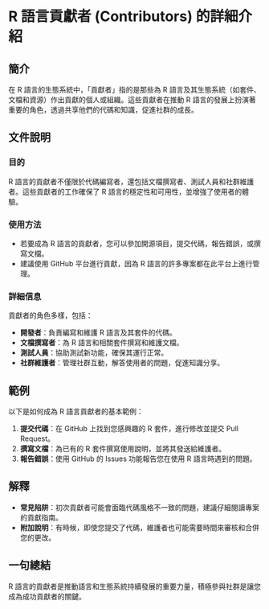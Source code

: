 <!--
Meta Description: # R 語言貢獻者 (Contributors) 的詳細介紹 ## 簡介 在 R 語言的生態系統中，「貢獻者」指的是那些為 R 語言及其生態系統（如套件、文檔和資源）作出貢獻的個人或組織。這些貢獻者在推動 R 語言的發展上扮演著重要的角色，透過共享他們的代碼和知識，促進社群的成長。 ## 文件說明 ...
Meta Keywords: github, 提交代碼, 報告錯誤, 語言貢獻者, contributors
-->

# R 語言貢獻者 (Contributors) 的詳細介紹

## 簡介
在 R 語言的生態系統中，「貢獻者」指的是那些為 R 語言及其生態系統（如套件、文檔和資源）作出貢獻的個人或組織。這些貢獻者在推動 R 語言的發展上扮演著重要的角色，透過共享他們的代碼和知識，促進社群的成長。

## 文件說明
### 目的
R 語言的貢獻者不僅限於代碼編寫者，還包括文檔撰寫者、測試人員和社群維護者。這些貢獻者的工作確保了 R 語言的穩定性和可用性，並增強了使用者的體驗。

### 使用方法
- 若要成為 R 語言的貢獻者，您可以參加開源項目，提交代碼，報告錯誤，或撰寫文檔。
- 建議使用 GitHub 平台進行貢獻，因為 R 語言的許多專案都在此平台上進行管理。

### 詳細信息
貢獻者的角色多樣，包括：
- **開發者**：負責編寫和維護 R 語言及其套件的代碼。
- **文檔撰寫者**：為 R 語言和相關套件撰寫和維護文檔。
- **測試人員**：協助測試新功能，確保其運行正常。
- **社群維護者**：管理社群互動，解答使用者的問題，促進知識分享。

## 範例
以下是如何成為 R 語言貢獻者的基本範例：
1. **提交代碼**：在 GitHub 上找到您感興趣的 R 套件，進行修改並提交 Pull Request。
2. **撰寫文檔**：為已有的 R 套件撰寫使用說明，並將其發送給維護者。
3. **報告錯誤**：使用 GitHub 的 Issues 功能報告您在使用 R 語言時遇到的問題。

## 解釋
- **常見陷阱**：初次貢獻者可能會面臨代碼風格不一致的問題，建議仔細閱讀專案的貢獻指南。
- **附加說明**：有時候，即使您提交了代碼，維護者也可能需要時間來審核和合併您的更改。

## 一句總結
R 語言的貢獻者是推動語言和生態系統持續發展的重要力量，積極參與社群是讓您成為成功貢獻者的關鍵。